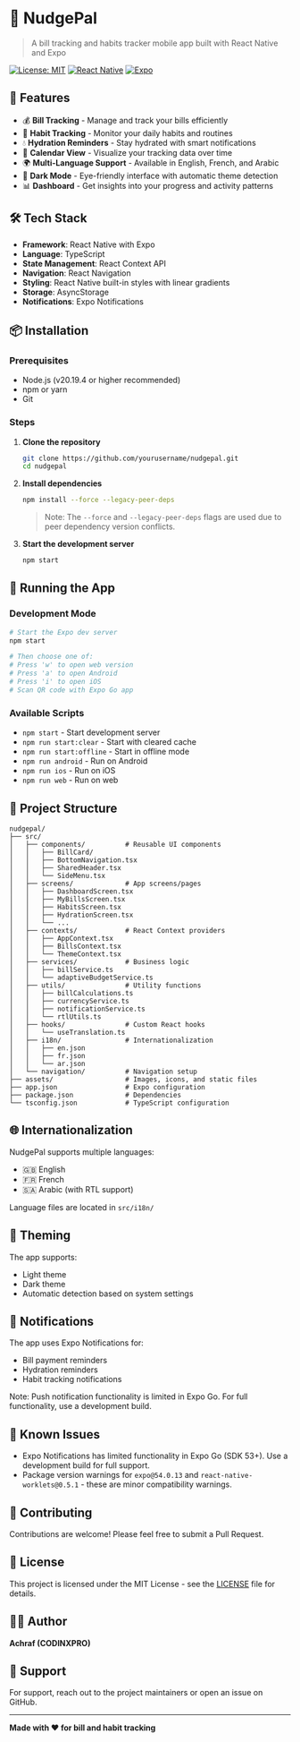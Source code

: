 # 🎯 NudgePal

> A bill tracking and habits tracker mobile app built with React Native and Expo

[![License: MIT](https://img.shields.io/badge/License-MIT-yellow.svg)](./LICENSE)
[![React Native](https://img.shields.io/badge/React%20Native-0.81.4-blue.svg)](https://reactnative.dev/)
[![Expo](https://img.shields.io/badge/Expo-54.0.13-black.svg)](https://expo.dev/)

## 📱 Features

- 💰 **Bill Tracking** - Manage and track your bills efficiently
- 🎯 **Habit Tracking** - Monitor your daily habits and routines
- 💧 **Hydration Reminders** - Stay hydrated with smart notifications
- 📅 **Calendar View** - Visualize your tracking data over time
- 🌍 **Multi-Language Support** - Available in English, French, and Arabic
- 🌙 **Dark Mode** - Eye-friendly interface with automatic theme detection
- 📊 **Dashboard** - Get insights into your progress and activity patterns


## 🛠️ Tech Stack

- **Framework**: React Native with Expo
- **Language**: TypeScript
- **State Management**: React Context API
- **Navigation**: React Navigation
- **Styling**: React Native built-in styles with linear gradients
- **Storage**: AsyncStorage
- **Notifications**: Expo Notifications

## 📦 Installation

### Prerequisites

- Node.js (v20.19.4 or higher recommended)
- npm or yarn
- Git

### Steps

1. **Clone the repository**
   ```bash
   git clone https://github.com/yourusername/nudgepal.git
   cd nudgepal
   ```

2. **Install dependencies**
   ```bash
   npm install --force --legacy-peer-deps
   ```
   > Note: The `--force` and `--legacy-peer-deps` flags are used due to peer dependency version conflicts.

3. **Start the development server**
   ```bash
   npm start
   ```

## 🚀 Running the App

### Development Mode

```bash
# Start the Expo dev server
npm start

# Then choose one of:
# Press 'w' to open web version
# Press 'a' to open Android
# Press 'i' to open iOS
# Scan QR code with Expo Go app
```

### Available Scripts

- `npm start` - Start development server
- `npm run start:clear` - Start with cleared cache
- `npm run start:offline` - Start in offline mode
- `npm run android` - Run on Android
- `npm run ios` - Run on iOS
- `npm run web` - Run on web

## 📁 Project Structure

```
nudgepal/
├── src/
│   ├── components/          # Reusable UI components
│   │   ├── BillCard/
│   │   ├── BottomNavigation.tsx
│   │   ├── SharedHeader.tsx
│   │   └── SideMenu.tsx
│   ├── screens/             # App screens/pages
│   │   ├── DashboardScreen.tsx
│   │   ├── MyBillsScreen.tsx
│   │   ├── HabitsScreen.tsx
│   │   ├── HydrationScreen.tsx
│   │   └── ...
│   ├── contexts/            # React Context providers
│   │   ├── AppContext.tsx
│   │   ├── BillsContext.tsx
│   │   └── ThemeContext.tsx
│   ├── services/            # Business logic
│   │   ├── billService.ts
│   │   └── adaptiveBudgetService.ts
│   ├── utils/               # Utility functions
│   │   ├── billCalculations.ts
│   │   ├── currencyService.ts
│   │   ├── notificationService.ts
│   │   └── rtlUtils.ts
│   ├── hooks/               # Custom React hooks
│   │   └── useTranslation.ts
│   ├── i18n/                # Internationalization
│   │   ├── en.json
│   │   ├── fr.json
│   │   └── ar.json
│   └── navigation/          # Navigation setup
├── assets/                  # Images, icons, and static files
├── app.json                 # Expo configuration
├── package.json             # Dependencies
└── tsconfig.json            # TypeScript configuration
```

## 🌐 Internationalization

NudgePal supports multiple languages:
- 🇬🇧 English
- 🇫🇷 French
- 🇸🇦 Arabic (with RTL support)

Language files are located in `src/i18n/`

## 🎨 Theming

The app supports:
- Light theme
- Dark theme
- Automatic detection based on system settings

## 🔔 Notifications

The app uses Expo Notifications for:
- Bill payment reminders
- Hydration reminders
- Habit tracking notifications

Note: Push notification functionality is limited in Expo Go. For full functionality, use a development build.

## 🐛 Known Issues

- Expo Notifications has limited functionality in Expo Go (SDK 53+). Use a development build for full support.
- Package version warnings for `expo@54.0.13` and `react-native-worklets@0.5.1` - these are minor compatibility warnings.

## 🤝 Contributing

Contributions are welcome! Please feel free to submit a Pull Request.

## 📝 License

This project is licensed under the MIT License - see the [LICENSE](./LICENSE) file for details.

## 👨‍💻 Author

**Achraf (CODINXPRO)**

## 📧 Support

For support, reach out to the project maintainers or open an issue on GitHub.

---

**Made with ❤️ for bill and habit tracking**

